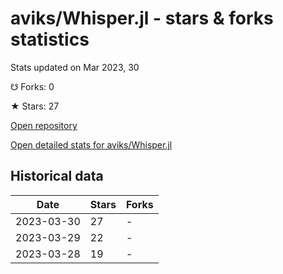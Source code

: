 # aviks/Whisper.jl - stars & forks statistics

Stats updated on Mar 2023, 30

☋ Forks: 0

★ Stars: 27

[Open repository](https://github.com/aviks/Whisper.jl)

[Open detailed stats for aviks/Whisper.jl](https://reviewgithub.com/rep/aviks/Whisper.jl)

## Historical data
| Date | Stars | Forks |
|------|-------|-------|
| 2023-03-30 | 27 | - | 
| 2023-03-29 | 22 | - | 
| 2023-03-28 | 19 | - | 


